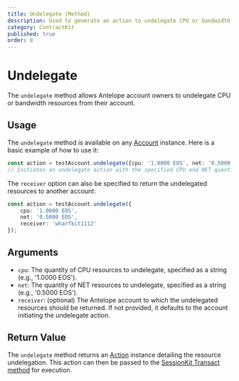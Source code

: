 ```yaml
---
title: Undelegate (Method)
description: Used to generate an action to undelegate CPU or bandwidth resources from an Antelope account.
category: ContractKit
published: true
order: 8
---
```


# Undelegate

The `undelegate` method allows Antelope account owners to undelegate CPU or bandwidth resources from their account.

## Usage

The `undelegate` method is available on any [Account](/docs/account-kit/account) instance. Here is a basic example of how to use it:

```typescript
const action = testAccount.undelegate({cpu: '1.0000 EOS', net: '0.5000 EOS'});
// Initiates an undelegate action with the specified CPU and NET quantities.
```

The `receiver` option can also be specified to return the undelegated resources to another account:

```typescript
const action = testAccount.undelegate({
    cpu: '1.0000 EOS',
    net: '0.5000 EOS',
    receiver: 'wharfkit1112'
});
```

## Arguments

- `cpu`: The quantity of CPU resources to undelegate, specified as a string (e.g., '1.0000 EOS').
- `net`: The quantity of NET resources to undelegate, specified as a string (e.g., '0.5000 EOS').
- `receiver`: (optional) The Antelope account to which the undelegated resources should be returned. If not provided, it defaults to the account initiating the undelegate action.

## Return Value

The `undelegate` method returns an [Action](/docs/antelope/action) instance detailing the resource undelegation. This action can then be passed to the [SessionKit Transact method](/docs/session-kit/transact) for execution.
